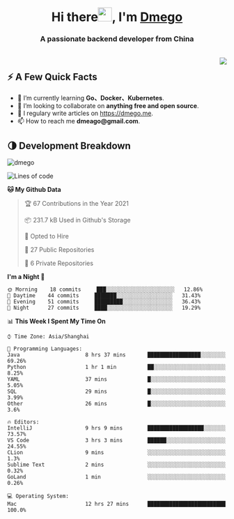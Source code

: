 <h1 align="center">Hi there<img src="https://cdn.jsdelivr.net/gh/dmego/images/img/Hi.gif" height="32" />, I'm <a href="https://i.dmego.me/" target="_blank"> Dmego </a> </h1>
<h3 align="center">A passionate backend developer from China</h3>
</br>

<img align="right" src="https://github-readme-stats.vercel.app/api?username=dmego&show_icons=true" />

## ⚡️ A Few Quick Facts

<ul>
    <li> 🌱 I’m currently learning <strong>Go、Docker、Kubernetes</strong>.</li>
    <li> 👯 I’m looking to collaborate on <strong>anything free and open source</strong>.</li>
    <li>📝 I regulary write articles on <a href="https://dmego.me">https://dmego.me</a>.</li>
    <li>📫 How to reach me <strong>dmeago@gmail.com</strong>.</li>
</ul>

## 🌗 Development Breakdown

<img src="https://komarev.com/ghpvc/?username=dmego" alt="dmego" />

<!--START_SECTION:waka-->
![Lines of code](https://img.shields.io/badge/From%20Hello%20World%20I%27ve%20Written-227657%20lines%20of%20code-blue)

**🐱 My Github Data** 

> 🏆 67 Contributions in the Year 2021
 > 
> 📦 231.7 kB Used in Github's Storage 
 > 
> 💼 Opted to Hire
 > 
> 📜 27 Public Repositories 
 > 
> 🔑 6 Private Repositories  
 > 
**I'm a Night 🦉** 

```text
🌞 Morning    18 commits     ███░░░░░░░░░░░░░░░░░░░░░░   12.86% 
🌆 Daytime    44 commits     ███████░░░░░░░░░░░░░░░░░░   31.43% 
🌃 Evening    51 commits     █████████░░░░░░░░░░░░░░░░   36.43% 
🌙 Night      27 commits     ████░░░░░░░░░░░░░░░░░░░░░   19.29%

```


📊 **This Week I Spent My Time On** 

```text
⌚︎ Time Zone: Asia/Shanghai

💬 Programming Languages: 
Java                     8 hrs 37 mins       █████████████████░░░░░░░░   69.26% 
Python                   1 hr 1 min          ██░░░░░░░░░░░░░░░░░░░░░░░   8.25% 
YAML                     37 mins             █░░░░░░░░░░░░░░░░░░░░░░░░   5.05% 
SQL                      29 mins             █░░░░░░░░░░░░░░░░░░░░░░░░   3.99% 
Other                    26 mins             █░░░░░░░░░░░░░░░░░░░░░░░░   3.6%

🔥 Editors: 
IntelliJ                 9 hrs 9 mins        ██████████████████░░░░░░░   73.57% 
VS Code                  3 hrs 3 mins        ██████░░░░░░░░░░░░░░░░░░░   24.55% 
CLion                    9 mins              ░░░░░░░░░░░░░░░░░░░░░░░░░   1.3% 
Sublime Text             2 mins              ░░░░░░░░░░░░░░░░░░░░░░░░░   0.32% 
GoLand                   1 min               ░░░░░░░░░░░░░░░░░░░░░░░░░   0.26%

💻 Operating System: 
Mac                      12 hrs 27 mins      █████████████████████████   100.0%

```


<!--END_SECTION:waka-->
